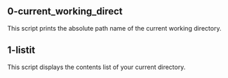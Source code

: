 ## 0-current_working_direct
This script prints the absolute path name of the current working directory.
## 1-listit
This script displays the contents list of your current directory.